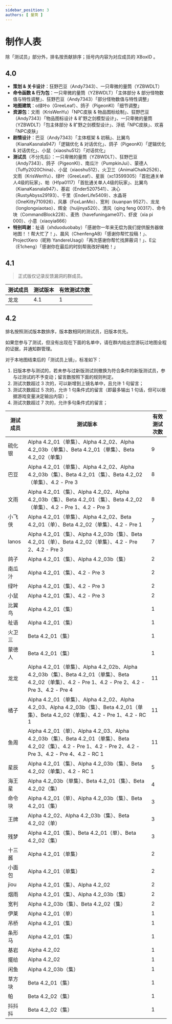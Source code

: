 ```yaml
---
sidebar_position: 3
authors: [ 量筒 ]
---
```


# 制作人表

除「测试员」部分外，排名按贡献排序；括号内内容为对应成员的 XBoxID 。

## 4.0

- **策划 & 关卡设计**：狂野巴豆（Andy7343）、一只卑微的量筒（YZBWDLT）
- **命令函数 & 行为包**：一只卑微的量筒（YZBWDLT）「主体部分 & 部分怪物数值与特性调整」、狂野巴豆（Andy7343）「部分怪物数值与特性调整」
- **地图建筑**：o绿叶o（GreeLeaf）、鸽子（PigeonKI）「细节调整」
- **资源包**：文雨（KrisWenYu）「NPC皮肤 & 物品图标绘制」、狂野巴豆（Andy7343）「物品图标设计 & 旷野之剑模型设计」、一只卑微的量筒（YZBWDLT）「包主体部分 & 旷野之剑模型设计」、浮纸「NPC皮肤」、欢喜「NPC皮肤」
- **剧情设计**：巴豆（Andy7343）「主体框架 & 初稿」、比翼鸟（KianaKasnala947）「逻辑优化 & 对话优化」、鸽子（PigeonKI）「逻辑优化 & 对话优化」、小鼠（xiaoshu512）「对话优化」
- **测试员**（不分先后）：一只卑微的量筒（YZBWDLT）、狂野巴豆（Andy7343）、鸽子（PigeonKI）、南瓜汁（PumpkinJui）、蒙德人（Tuffy2020China）、小鼠（xiaoshu512）、火卫三（AnimalChalk2526）、文雨（KrisWenYu）、绿叶（GreeLeaf）、星辰（xc13599305）「首批通关单人4级的玩家」、帕（Hfpa0117）「首批通关单人4级的玩家」、比翼鸟（KianaKasnala947）、基岩（Ender5207541）、决心（RustyAbyss29193）、千里（EnderLife5409）、水晶哥（OneKitty710926）、风暴（FoxLanMo）、宽判（kuanpan 9527）、龙龙（longlongxiaotao）、辉金（huijinya520）、清风（qing feng 00317）、命令块（CommandBlock228）、麦热（havefuningame07）、虾皮（xia pi 000）、小意（xiaoyia666）
- **特别鸣谢**：祉语（xhduoduobaby）「感谢你一年来无偿为我们提供服务器做地图！！帮大忙了！」、晨风（ChenfengAB）「感谢你帮忙投稿！」、ProjectXero（昵称 YandereUsagi）「再次感谢你帮忙找屏蔽词！」、E尘（E1cheng）「感谢你在最后的时刻帮我改好绳枪！」

## 4.1

> 正式版仅记录反馈漏洞的群成员。

| 测试成员 | 测试版本 | 有效测试次数 |
| --- | --- | --- |
| 龙龙 | 4.1 | 1 |

## 4.2

排名按照测试版本数排序，版本数相同的测试员，旧版本优先。

如果您参与了测试，但没有出现在下面的名单中，请在群内给出您游玩过地图全程的证据，并通知群管理。

对于本地图结束后的「测试员上镜」，标准如下：

1. 旧版本参与测试的，若未参与过新版测试则撤换为符合条件的新版测试员，参与过测试的不予变动；留言数按照下面的规则判定。
2. 测试次数超过 3 次的，可以新增到上镜名单中，且允许 1 句留言；
3. 测试次数超过 5 次的，允许 1 句条件式的留言（即最多输出 1 句话，但可以根据游戏变量决定输出内容）；
4. 测试次数超过 7 次的，允许多句条件式的留言；

| 测试成员 | 测试版本 | 有效测试次数 |
| --- | --- | --- |
| 硫化银 | Alpha 4.2_01（单集）、Alpha 4.2_02、Alpha 4.2_03b（单集）、Beta 4.2_01（单集）、Beta 4.2_02（单集） | 9 |
| 巴豆 | Alpha 4.2_01（单集）、Alpha 4.2_02、Alpha 4.2_03b（集）、Beta 4.2_01（集）、Beta 4.2_02（单集）、4.2 - Pre 3 | 8 |
| 文雨 | Alpha 4.2_01（集）、Alpha 4.2_02、Alpha 4.2_03b（集）、Beta 4.2_01（集）、Beta 4.2_02（单集）、4.2 - Pre 1、4.2 - Pre 3 | 8 |
| 小飞侠 | Alpha 4.2_01（单集）、Alpha 4.2_02、Beta 4.2_01（单）、Beta 4.2_02（单集）、4.2 - Pre 1 | 7 |
| lanos | Alpha 4.2_01（集）、Alpha 4.2_03b（集）、Beta 4.2_01（单）、Beta 4.2_02（单集）、4.2 - Pre 2、4.2 - Pre 3 | 7 |
| 鸽子 | Alpha 4.2_01（集）、Alpha 4.2_03b（集） | 2 |
| 南瓜汁 | Alpha 4.2_01（集）、4.2 - Pre 3 | 2 |
| 绿叶 | Alpha 4.2_01（集）、4.2 - Pre 3 | 2 |
| 小鼠 | Alpha 4.2_01（集）、4.2 - Pre 3 | 2 |
| 比翼鸟 | Alpha 4.2_01（集） | 1 |
| 祉语 | Alpha 4.2_01（集） | 1 |
| 火卫三 | Beta 4.2_01（集） | 1 |
| 蒙德人 | Beta 4.2_01（集） | 1 |
| 龙龙 | Alpha 4.2_01（单集）、Alpha 4.2_02b、Alpha 4.2_03b（集）、Beta 4.2_01（单集）、Beta 4.2_02（单集）、4.2 - Pre 1、4.2 - Pre 2、4.2 - Pre 3、4.2 - Pre 4 | 11 |
| 橘子 | Alpha 4.2_01（单集）、Alpha 4.2_02、Alpha 4.2_03、Alpha 4.2_03b（集）、Beta 4.2_01（单集）、Beta 4.2_02（单集）、4.2 - Pre 1、4.2 - RC 1 | 11 |
| 鱼周 | Alpha 4.2_01（单）、Alpha 4.2_03、Alpha 4.2_03b（集）、Beta 4.2_01（单集）、Beta 4.2_02（集）、4.2 - Pre 1、4.2 - Pre 2、4.2 - Pre 3、4.2 - Pre 4、4.2 - RC 1 | 11 |
| 星辰 | Alpha 4.2_01（集）、Alpha 4.2_03b（集）、Beta 4.2_02（单集）、4.2 - RC 1 | 5 |
| 海王星 | Alpha 4.2_03b（单集）、Beta 4.2_01（集）、Beta 4.2_02（集） | 4 |
| 命令块 | Alpha 4.2_01（单）、Alpha 4.2_03b（集）、Beta 4.2_01（集） | 3 |
| 王牌 | Alpha 4.2_02、Alpha 4.2_03b（集）、Beta 4.2_02（单） | 3 |
| 残梦 | Alpha 4.2_01（集）、Beta 4.2_01（单）、Beta 4.2_02（集） | 3 |
| 十三酱 | Alpha 4.2_01（单集） | 2 |
| 小面包 | Alpha 4.2_01（单集） | 2 |
| jiou | Alpha 4.2_01（集）、Alpha 4.2_02 | 2 |
| 烟雨 | Alpha 4.2_01（集）、Alpha 4.2_03b（集） | 2 |
| 宽判 | Alpha 4.2_03b（集）、Beta 4.2_02（集） | 2 |
| 伊莱 | Alpha 4.2_01（单） | 1 |
| 吊桥 | Alpha 4.2_01（集） | 1 |
| 条形马 | Alpha 4.2_01（集） | 1 |
| 基岩 | Alpha 4.2_02 | 1 |
| 擺给 | Alpha 4.2_02 | 1 |
| 闲鱼 | Alpha 4.2_03b（集） | 1 |
| 草方块 | Beta 4.2_01（集） | 1 |
| 帕 | Beta 4.2_02（集） | 1 |
| 抖抖抖 | Beta 4.2_02（集） | 1 |
